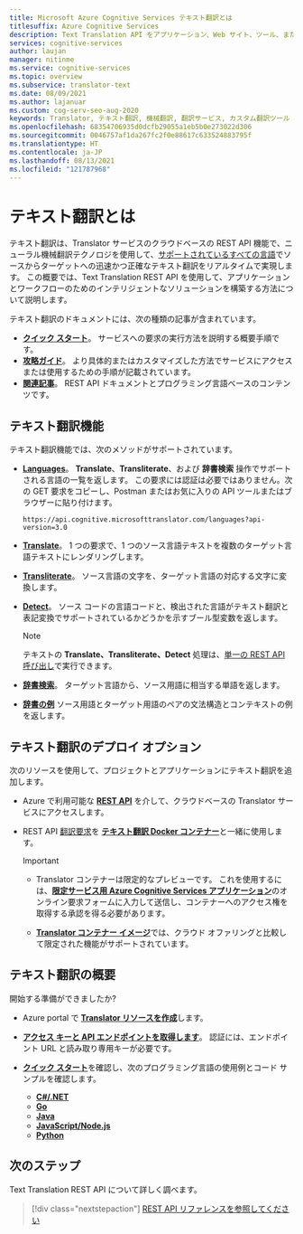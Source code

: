 ```yaml
---
title: Microsoft Azure Cognitive Services テキスト翻訳とは
titlesuffix: Azure Cognitive Services
description: Text Translation API をアプリケーション、Web サイト、ツール、またはその他のソリューションに統合して、多言語ユーザー エクスペリエンスを提供できます。
services: cognitive-services
author: laujan
manager: nitinme
ms.service: cognitive-services
ms.topic: overview
ms.subservice: translator-text
ms.date: 08/09/2021
ms.author: lajanuar
ms.custom: cog-serv-seo-aug-2020
keywords: Translator, テキスト翻訳, 機械翻訳, 翻訳サービス, カスタム翻訳ツール
ms.openlocfilehash: 68354706935d0dcfb29055a1eb5b0e273022d306
ms.sourcegitcommit: 0046757af1da267fc2f0e88617c633524883795f
ms.translationtype: HT
ms.contentlocale: ja-JP
ms.lasthandoff: 08/13/2021
ms.locfileid: "121787968"
---
```

# <a name="what-is-text-translation"></a>テキスト翻訳とは

 テキスト翻訳は、Translator サービスのクラウドベースの REST API 機能で、ニューラル機械翻訳テクノロジを使用して、[サポートされているすべての言語](language-support.md)でソースからターゲットへの迅速かつ正確なテキスト翻訳をリアルタイムで実現します。 この概要では、Text Translation REST API を使用して、アプリケーションとワークフローのためのインテリジェントなソリューションを構築する方法について説明します。

テキスト翻訳のドキュメントには、次の種類の記事が含まれています。

* [**クイック スタート**](quickstart-translator.md)。 サービスへの要求の実行方法を説明する概要手順です。
* [**攻略ガイド**](translator-how-to-signup.md)。 より具体的またはカスタマイズした方法でサービスにアクセスまたは使用するための手順が記載されています。
* [**関連記事**](reference/v3-0-reference.md)。 REST API ドキュメントとプログラミング言語ベースのコンテンツです。

## <a name="text-translation-features"></a>テキスト翻訳機能

 テキスト翻訳機能では、次のメソッドがサポートされています。

* [**Languages**](reference/v3-0-languages.md)。 **Translate**、**Transliterate**、および **辞書検索** 操作でサポートされる言語の一覧を返します。 この要求には認証は必要ではありません。次の GET 要求をコピーし、Postman またはお気に入りの API ツールまたはブラウザーに貼り付けます。

    ```http
    https://api.cognitive.microsofttranslator.com/languages?api-version=3.0
    ```

* [**Translate**](reference/v3-0-translate.md#translate-to-multiple-languages)。 1 つの要求で、1 つのソース言語テキストを複数のターゲット言語テキストにレンダリングします。

* [**Transliterate**](reference/v3-0-transliterate.md)。 ソース言語の文字を、ターゲット言語の対応する文字に変換します。

* [**Detect**](reference/v3-0-detect.md)。 ソース コードの言語コードと、検出された言語がテキスト翻訳と表記変換でサポートされているかどうかを示すブール型変数を返します。

    > [!NOTE]
    > テキストの **Translate、Transliterate、Detect** 処理は、[単一の REST API 呼び出し](reference/v3-0-translate.md#translate-a-single-input-with-language-autodetection)で実行できます。

* [**辞書検索**](reference/v3-0-dictionary-lookup.md)。 ターゲット言語から、ソース用語に相当する単語を返します。
* [**辞書の例**](reference/v3-0-dictionary-examples.md) ソース用語とターゲット用語のペアの文法構造とコンテキストの例を返します。

## <a name="text-translation-deployment-options"></a>テキスト翻訳のデプロイ オプション

次のリソースを使用して、プロジェクトとアプリケーションにテキスト翻訳を追加します。

* Azure で利用可能な [**REST API**](reference/rest-api-guide.md) を介して、クラウドベースの Translator サービスにアクセスします。

* REST API [翻訳要求](containers/translator-container-supported-parameters.md)を [**テキスト翻訳 Docker コンテナー**](containers/translator-how-to-install-container.md)と一緒に使用します。

    > [!IMPORTANT]
    >
    > * Translator コンテナーは限定的なプレビューです。 これを使用するには、[**限定サービス用 Azure Cognitive Services アプリケーション**](https://aka.ms/csgate-translator)のオンライン要求フォームに入力して送信し、コンテナーへのアクセス権を取得する承認を得る必要があります。
    >
    > * [**Translator コンテナー イメージ**](https://hub.docker.com/_/microsoft-azure-cognitive-services-translator-text-translation)では、クラウド オファリングと比較して限定された機能がサポートされています。
    >

## <a name="get-started-with-text-translation"></a>テキスト翻訳の概要

開始する準備ができましたか?

* Azure portal で [**Translator リソースを作成**](translator-how-to-signup.md "Azure Portal にアクセスします。")します。

* [**アクセス キーと API エンドポイントを取得します**](translator-how-to-signup.md#authentication-keys-and-endpoint-url)。 認証には、エンドポイント URL と読み取り専用キーが必要です。

* [**クイック スタート**](quickstart-translator.md "REST と任意のプログラミング言語を介して Translator を使用する方法について説明します。")を確認し、次のプログラミング言語の使用例とコード サンプルを確認します。 
  * [**C#/.NET**](quickstart-translator.md?tabs=csharp)
  * [**Go**](quickstart-translator.md?tabs=go)
  * [**Java**](quickstart-translator.md?tabs=java)
  * [**JavaScript/Node.js**](quickstart-translator.md?tabs=nodejs)
  * [**Python**](quickstart-translator.md?tabs=python)

## <a name="next-steps"></a>次のステップ

Text Translation REST API について詳しく調べます。

> [!div class="nextstepaction"]
> [REST API リファレンスを参照してください](./reference/v3-0-reference.md)
